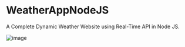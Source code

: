 # WeatherAppNodeJS
A Complete Dynamic Weather Website using Real-Time API in Node JS.


![image](https://github.com/ruchita00/WeatherAppNodeJS/assets/56263059/b02fee25-6192-4025-8644-a80b0dfa012c)

